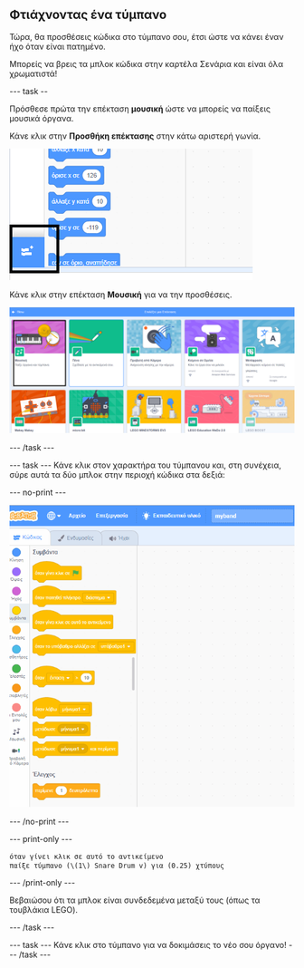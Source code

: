 ## Φτιάχνοντας ένα τύμπανο

Τώρα, θα προσθέσεις κώδικα στο τύμπανο σου, έτσι ώστε να κάνει έναν ήχο όταν είναι πατημένο.

Μπορείς να βρεις τα μπλοκ κώδικα στην καρτέλα Σενάρια και είναι όλα χρωματιστά!

\--- task --

Πρόσθεσε πρώτα την επέκταση **μουσική** ώστε να μπορείς να παίξεις μουσικά όργανα.

Κάνε κλικ στην **Προσθήκη επέκτασης** στην κάτω αριστερή γωνία.

![add extension button highlighted](images/add-extension-annotated.png)

Κάνε κλικ στην επέκταση **Μουσική** για να την προσθέσεις.

![music extension highlighted](images/click-music-annotated.png)

\--- /task \---

\--- task \--- Κάνε κλικ στον χαρακτήρα του τύμπανου και, στη συνέχεια, σύρε αυτά τα δύο μπλοκ στην περιοχή κώδικα στα δεξιά:

\--- no-print \---

![screenshot](images/connect-block.gif)

\--- /no-print \---

\--- print-only \---

```blocks3
όταν γίνει κλικ σε αυτό το αντικείμενο
παίξε τύμπανο (\(1\) Snare Drum v) για (0.25) χτύπους
```

\--- /print-only \---

Βεβαιώσου ότι τα μπλοκ είναι συνδεδεμένα μεταξύ τους (όπως τα τουβλάκια LEGO).

\--- /task \---

\--- task \--- Κάνε κλικ στο τύμπανο για να δοκιμάσεις το νέο σου όργανο! \--- /task \---